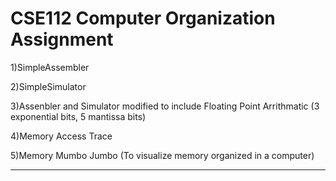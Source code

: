 # CSE112 Computer Organization Assignment


1)SimpleAssembler

2)SimpleSimulator

3)Assenbler and Simulator modified to include Floating Point Arrithmatic (3 exponential bits, 5 mantissa bits)

4)Memory Access Trace

5)Memory Mumbo Jumbo (To visualize memory organized in a computer)

_________________________________________________________________________________________________________________________________________________________________________
